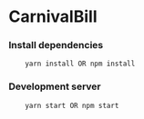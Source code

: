 # CarnivalBill


### Install dependencies
```
    yarn install OR npm install
```

### Development server
```
    yarn start OR npm start
```
